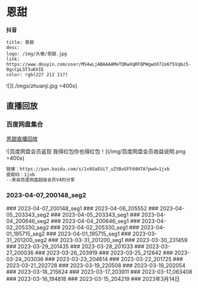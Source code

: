 # 恩甜

**抖音**
```card
title: 恩甜
desc: 
logo: /img/头像/恩甜.jpg
link: https://www.douyin.com/user/MS4wLjABAAAAMeTQRwXqRFQPWgwUX72o6fSVq6z5-0gcCpL5T3uKXIE
color: rgb(227 212 217)
```

![](./imgs/zhuanji.jpg =400x)

## 直播回放
















### 百度网盘集合
[恩甜直播回放](https://pan.baidu.com/s/1x9SaEUi7_uZtBvGFFd4H7A?pwd=1jxb)  

![百度网盘会员返现 我得红包你也得红包！](/img/百度网盘会员收益说明.png =400x)

```html
链接：https://pan.baidu.com/s/1x9SaEUi7_uZtBvGFFd4H7A?pwd=1jxb
提取码：1jxb
--来自百度网盘超级会员V4的分享
```


### 2023-04-07_200148_seg2
<BiliBili bvid="BV1Kv4y1W79z" />
### 2023-04-07_200148_seg1
<BiliBili bvid="BV1j24y1L7se" />
### 2023-04-06_205552
<BiliBili bvid="BV1WN411P7TX" />
### 2023-04-05_203343_seg2
<BiliBili bvid="BV1Nc411W7FY" />
### 2023-04-05_203343_seg1
<BiliBili bvid="BV1Ya4y1K7eh" />
### 2023-04-04_200646_seg2
<BiliBili bvid="BV1AV4y1D7J3" />
### 2023-04-04_200646_seg1
<BiliBili bvid="BV1Sv4y1p7SD" />
### 2023-04-02_205330_seg2
<BiliBili bvid="BV1J24y1j7rN" />
### 2023-04-02_205330_seg1
<BiliBili bvid="BV19L411S7Ku" />
### 2023-04-01_195715_seg2
<BiliBili bvid="BV1J24y1j7pe" />
### 2023-04-01_195715_seg1
<BiliBili bvid="BV15s4y1E7VH" />
### 2023-03-31_201200_seg2
<BiliBili bvid="BV1ic41157EL" />
### 2023-03-31_201200_seg1
<BiliBili bvid="BV1pc41157u5" />
### 2023-03-30_231459
<BiliBili bvid="BV1rM411M7o8" />
### 2023-03-29_201435
<BiliBili bvid="BV1ns4y1D7x8" />
### 2023-03-28_201033
<BiliBili bvid="BV1rk4y1i7Vd" />
### 2023-03-27_200036
<BiliBili bvid="BV1224y177tW" />
### 2023-03-26_203919
<BiliBili bvid="BV1xg4y1s7PQ" />
### 2023-03-25_212642
<BiliBili bvid="BV1Ws4y1J7jy" />
### 2023-03-24_203036
<BiliBili bvid="BV1yV4y1X7c6" />
### 2023-03-23_204614
<BiliBili bvid="BV1Eh411G7Xq" />
### 2023-03-22_201725
<BiliBili bvid="BV1Nv4y157s5" />
### 2023-03-21_202728
<BiliBili bvid="BV1hM4y1B7vi" />
### 2023-03-19_220508
<BiliBili bvid="BV1i24y1E7dW" />
### 2023-03-19_202054
<BiliBili bvid="BV1rx4y1w7MQ" />
### 2023-03-18_215624
<BiliBili bvid="BV1xY4y1X7De" />
### 2023-03-17_203911
<BiliBili bvid="BV1dx4y1P7j3" />
### 2023-03-17_063408
<BiliBili bvid="BV1pv4y177Kn" />
### 2023-03-16_194818
<BiliBili bvid="BV1Ex4y1K7dW" />
### 2023-03-15_204219
<BiliBili bvid="BV1Jx4y1K7Lc" />
### 2023年3月14日
<BiliBili bvid="BV1e54y1K77u" />














